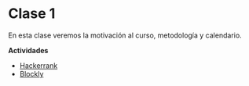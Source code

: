 
# Clase 1
En esta clase veremos la motivación al curso, metodología y calendario.

**Actividades**
- [Hackerrank](https://www.hackerrank.com/c01-nivelacion)
- [Blockly](http://videojuegos.utalca.cl/horadelcodigo/v2/juego/level1.html)
